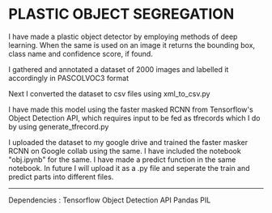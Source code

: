 
# PLASTIC OBJECT SEGREGATION

I have made a plastic object detector by employing methods of deep learning. When the same is used on an image it returns the bounding box, class name and confidence score, if found.

I gathered and annotated a dataset of 2000 images and labelled it accordingly in PASCOLVOC3 format 

Next I converted the dataset to csv files using xml_to_csv.py

I have made this model using the faster masked RCNN from Tensorflow's Object Detection API, which requires input to be fed as tfrecords
which I do by using generate_tfrecord.py

I uploaded the dataset to my google drive and trained the faster masker RCNN on Google collab using the same.
I have included the notebook "obj.ipynb" for the same.
I have made a predict function in the same notebook. In future I will upload it as a .py file and seperate the train and predict parts into different files. 

-------------------------------------------------------------------------------------------------------------------------------------

Dependencies :
Tensorflow 
Object Detection API
Pandas 
PIL
